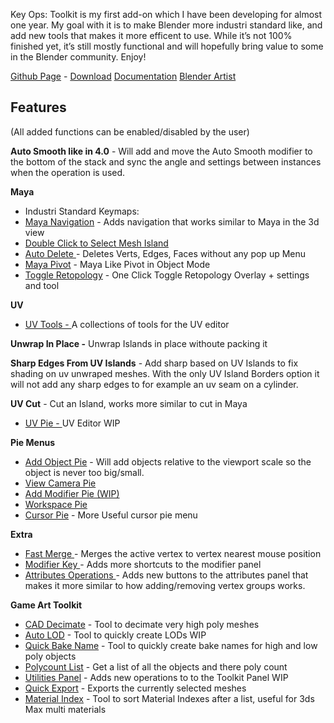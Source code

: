 Key Ops: Toolkit is my first add-on which I have been developing for almost one year. My goal with it is to make Blender more industri standard like, and add new tools that makes it more efficent to use. While it’s not 100% finished yet, it’s still mostly functional and will hopefully bring value to some in the Blender community. Enjoy!

[Github Page](https://github.com/Dangry98/Key-Ops-Toolkit/tree/main?tab=readme-ov-file) - [Download](https://github.com/Dangry98/Key-Ops-Toolkit/releases/latest/download/keyops-toolkit.zip)
[Documentation](https://key-ops-toolkit.notion.site/Key-Ops-Toolkit-Documentation-8683460f070542669f0dab4a92734dc9) [Blender Artist](https://blenderartists.org/t/key-ops-toolkit-0-1-82/1517413)


## Features
(All added functions can be enabled/disabled by the user)

**Auto Smooth like in 4.0** - Will add and move the Auto Smooth modifier to the bottom of the stack and sync the angle and settings between instances when the operation is used.


**Maya**

* Industri Standard Keymaps:
* [Maya Navigation](https://key-ops-toolkit.notion.site/Maya-f9a3b12b0da24e82b6fe9f9ed01fdae3) - Adds navigation that works similar to Maya in the 3d view
* [Double Click to Select Mesh Island](https://key-ops-toolkit.notion.site/Maya-f9a3b12b0da24e82b6fe9f9ed01fdae3)
* [Auto Delete ](https://key-ops-toolkit.notion.site/Maya-f9a3b12b0da24e82b6fe9f9ed01fdae3)- Deletes Verts, Edges, Faces without any pop up Menu 
* [Maya Pivot](https://key-ops-toolkit.notion.site/Maya-f9a3b12b0da24e82b6fe9f9ed01fdae3) - Maya Like Pivot in Object Mode
* [Toggle Retopology](https://key-ops-toolkit.notion.site/Maya-f9a3b12b0da24e82b6fe9f9ed01fdae3) - One Click Toggle Retopology Overlay + settings and tool


**UV**
* [UV Tools - ](https://key-ops-toolkit.notion.site/UV-faa2eddaa1cd440088a31f25aa23a2d8)A collections of tools for the UV editor

**Unwrap In Place -** Unwrap Islands in place withoute packing it

**Sharp Edges From UV Islands** - Add sharp based on UV Islands to fix shading on uv unwraped meshes. With the only UV Island Borders option it will not add any sharp edges to for example an uv seam on a cylinder. 

**UV Cut** - Cut an Island, works more similar to cut in Maya 

* [UV Pie - ](https://key-ops-toolkit.notion.site/UV-faa2eddaa1cd440088a31f25aa23a2d8)UV Editor WIP


**Pie Menus**

* [Add Object Pie](https://key-ops-toolkit.notion.site/Pie-Menu-e3eb5b5c1d85423da9f5bad8867791d7) - Will add objects relative to the viewport scale so the object is never too big/small.
* [View Camera Pie](https://key-ops-toolkit.notion.site/Pie-Menu-e3eb5b5c1d85423da9f5bad8867791d7)
* [Add Modifier Pie (WIP)](https://key-ops-toolkit.notion.site/Pie-Menu-e3eb5b5c1d85423da9f5bad8867791d7)
* [Workspace Pie ](https://key-ops-toolkit.notion.site/Pie-Menu-e3eb5b5c1d85423da9f5bad8867791d7)
* [Cursor Pie](https://key-ops-toolkit.notion.site/Pie-Menu-e3eb5b5c1d85423da9f5bad8867791d7) - More Useful cursor pie menu

**Extra**

* [Fast Merge ](https://key-ops-toolkit.notion.site/Extra-de3a011e64b2403a94eeb2d6bc2f12df)- Merges the active vertex to vertex nearest mouse position
* [Modifier Key ](https://key-ops-toolkit.notion.site/Extra-de3a011e64b2403a94eeb2d6bc2f12df)- Adds more shortcuts to the modifier panel
* [Attributes Operations ](https://key-ops-toolkit.notion.site/Extra-de3a011e64b2403a94eeb2d6bc2f12df)- Adds new buttons to the attributes panel that makes it more similar to how adding/removing vertex groups works.


**Game Art Toolkit**

* [CAD Decimate](https://key-ops-toolkit.notion.site/Game-Art-Toolkit-4b6f85e7504c4cf1bf7ece9a095d929c) - Tool to decimate very high poly meshes
* [Auto LOD](https://key-ops-toolkit.notion.site/Game-Art-Toolkit-4b6f85e7504c4cf1bf7ece9a095d929c) - Tool to quickly create LODs WIP
* [Quick Bake Name](https://key-ops-toolkit.notion.site/Game-Art-Toolkit-4b6f85e7504c4cf1bf7ece9a095d929c) - Tool to quickly create bake names for high and low poly objects
* [Polycount List](https://key-ops-toolkit.notion.site/Game-Art-Toolkit-4b6f85e7504c4cf1bf7ece9a095d929c) - Get a list of all the objects and there poly count
* [Utilities Panel](https://key-ops-toolkit.notion.site/Game-Art-Toolkit-4b6f85e7504c4cf1bf7ece9a095d929c) - Adds new operations to to the Toolkit Panel WIP
* [Quick Export](https://key-ops-toolkit.notion.site/Game-Art-Toolkit-4b6f85e7504c4cf1bf7ece9a095d929c) - Exports the currently selected meshes
* [Material Index](https://key-ops-toolkit.notion.site/Game-Art-Toolkit-4b6f85e7504c4cf1bf7ece9a095d929c) - Tool to sort Material Indexes after a list, useful for 3ds Max multi materials
